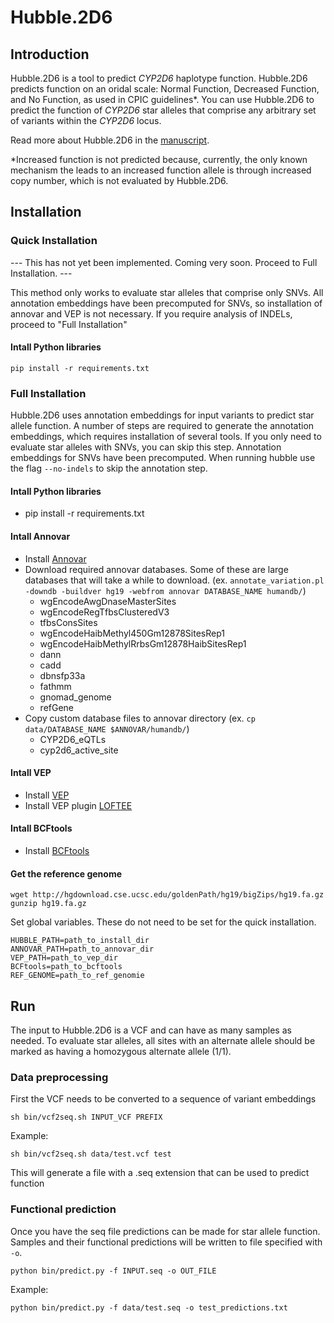 # Hubble.2D6

## Introduction

Hubble.2D6 is a tool to predict *CYP2D6* haplotype function.  Hubble.2D6 predicts function on an oridal scale: Normal Function, Decreased Function, and No Function, as used in CPIC guidelines\*.  You can use Hubble.2D6 to predict the function of *CYP2D6* star alleles that comprise any arbitrary set of variants within the *CYP2D6* locus.

Read more about Hubble.2D6 in the [manuscript](https://www.biorxiv.org/content/10.1101/684357v2.abstract).

\*Increased function is not predicted because, currently, the only known mechanism the leads to an increased function allele is through increased copy number, which is not evaluated by Hubble.2D6.  



## Installation

### Quick Installation

--- This has not yet been implemented.  Coming very soon. Proceed to Full Installation. ---

This method only works to evaluate star alleles that comprise only SNVs.  All annotation embeddings have been precomputed for SNVs, so installation of annovar and VEP is not necessary.  If you require analysis of INDELs, proceed to "Full Installation"

#### Intall Python libraries

```pip install -r requirements.txt```


### Full Installation
Hubble.2D6 uses annotation embeddings for input variants to predict star allele function.  A number of steps are required to generate the annotation embeddings, which requires installation of several tools.  If you only need to evaluate star alleles with SNVs, you can skip this step.  Annotation embeddings for SNVs have been precomputed.  When running hubble use the flag `--no-indels` to skip the annotation step.

#### Intall Python libraries
* pip install -r requirements.txt

#### Intall Annovar
* Install [Annovar](https://annovar.openbioinformatics.org/en/latest/)
* Download required annovar databases.  Some of these are large databases that will take a while to download.  (ex. `annotate_variation.pl -downdb -buildver hg19 -webfrom annovar DATABASE_NAME humandb/`)
    * wgEncodeAwgDnaseMasterSites
    * wgEncodeRegTfbsClusteredV3
    * tfbsConsSites
    * wgEncodeHaibMethyl450Gm12878SitesRep1
    * wgEncodeHaibMethylRrbsGm12878HaibSitesRep1
    * dann
    * cadd
    * dbnsfp33a
    * fathmm
    * gnomad_genome
    * refGene
* Copy custom database files to annovar directory (ex. `cp data/DATABASE_NAME $ANNOVAR/humandb/`)
    * CYP2D6_eQTLs
    * cyp2d6_active_site

#### Intall VEP
* Install [VEP](https://uswest.ensembl.org/info/docs/tools/vep/index.html)
* Install VEP plugin [LOFTEE](https://github.com/konradjk/loftee)

#### Intall BCFtools
* Install [BCFtools](http://samtools.github.io/bcftools/bcftools.html)

#### Get the reference genome

```
wget http://hgdownload.cse.ucsc.edu/goldenPath/hg19/bigZips/hg19.fa.gz
gunzip hg19.fa.gz
```

Set global variables.  These do not need to be set for the quick installation.

```
HUBBLE_PATH=path_to_install_dir
ANNOVAR_PATH=path_to_annovar_dir
VEP_PATH=path_to_vep_dir
BCFtools=path_to_bcftools
REF_GENOME=path_to_ref_genomie
```

## Run

The input to Hubble.2D6 is a VCF and can have as many samples as needed.  To evaluate star alleles, all sites with an alternate allele
should be marked as having a homozygous alternate allele (1/1).  


### Data preprocessing
First the VCF needs to be converted to a sequence of variant embeddings
```
sh bin/vcf2seq.sh INPUT_VCF PREFIX
```

Example:
```
sh bin/vcf2seq.sh data/test.vcf test
```

This will generate a file with a .seq extension that can be used to predict function

### Functional prediction
Once you have the seq file predictions can be made for star allele function.  Samples and their 
functional predictions will be written to file specified with `-o`.
```
python bin/predict.py -f INPUT.seq -o OUT_FILE
```

Example:
```
python bin/predict.py -f data/test.seq -o test_predictions.txt
```






